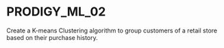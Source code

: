 # PRODIGY_ML_02

<p>Create a K-means Clustering algorithm to group customers of a retail store based on their purchase history.<p>

